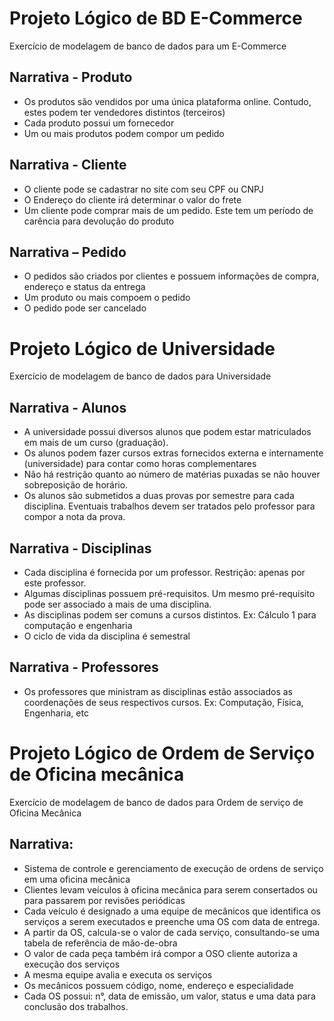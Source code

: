 # Projeto Lógico  de BD E-Commerce
Exercício de modelagem de banco de dados para um E-Commerce

## Narrativa - Produto
- Os produtos são vendidos por uma única plataforma online. Contudo, estes podem ter vendedores distintos (terceiros)
- Cada produto possui um fornecedor
- Um ou mais produtos podem compor um pedido


## Narrativa - Cliente
- O cliente pode se cadastrar no site com seu CPF ou CNPJ
- O Endereço do cliente irá determinar o valor do frete
- Um cliente pode comprar mais de um pedido. Este tem um período de carência para devolução do produto

## Narrativa – Pedido
- O pedidos são criados por clientes e possuem informações de compra, endereço e status da entrega
- Um produto ou mais compoem o pedido
- O pedido pode ser cancelado




# Projeto Lógico de Universidade
Exercício de modelagem de banco de dados para Universidade

## Narrativa - Alunos
- A universidade possui diversos alunos que podem estar matriculados em mais de um curso (graduação).
- Os alunos podem fazer cursos extras fornecidos externa e internamente (universidade) para contar como horas complementares
- Não há restrição quanto ao número de matérias puxadas se não houver sobreposição de horário.
- Os alunos são submetidos a duas provas por semestre para cada disciplina. Eventuais trabalhos devem ser tratados pelo professor para compor a nota da prova.

## Narrativa - Disciplinas
- Cada disciplina é fornecida por um professor. Restrição: apenas por este professor.
- Algumas disciplinas possuem pré-requisitos. Um mesmo pré-requisito pode ser associado a mais de uma disciplina.
- As disciplinas podem ser comuns a cursos distintos. Ex: Cálculo 1 para computação e engenharia
- O ciclo de vida da disciplina é semestral

## Narrativa - Professores
- Os professores que ministram as disciplinas estão associados as coordenações de seus respectivos cursos. Ex: Computação, Física, Engenharia, etc


# Projeto Lógico de Ordem de Serviço de Oficina mecânica
Exercício de modelagem de banco de dados para Ordem de serviço de Oficina Mecânica

## Narrativa:
- Sistema de controle e gerenciamento de execução de ordens de serviço em uma oficina mecânica
- Clientes levam veículos à oficina mecânica para serem consertados ou para passarem por revisões  periódicas
- Cada veículo é designado a uma equipe de mecânicos que identifica os serviços a serem executados e preenche uma OS com data de entrega.
- A partir da OS, calcula-se o valor de cada serviço, consultando-se uma tabela de referência de mão-de-obra
- O valor de cada peça também irá compor a OSO cliente autoriza a execução dos serviços
- A mesma equipe avalia e executa os serviços
- Os mecânicos possuem código, nome, endereço e especialidade
- Cada OS possui: n°, data de emissão, um valor, status e uma data para conclusão dos trabalhos.
